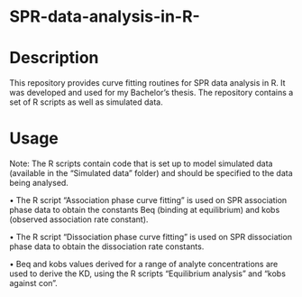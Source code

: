 # SPR-data-analysis-in-R-
# Description 
This repository provides curve fitting routines for SPR data analysis in R. It was developed and used for my Bachelor’s thesis. The repository contains a set of R scripts as well as simulated data. 

# Usage 
Note: The R scripts contain code that is set up to model simulated data (available in the “Simulated data” folder) and should be specified to the data being analysed.  

  •	The R script “Association phase curve fitting” is used on SPR association phase data to obtain the constants Beq (binding at equilibrium) and kobs (observed     association rate constant). 
  
  •	The R script “Dissociation phase curve fitting” is used on SPR dissociation phase data to obtain the dissociation rate constants. 
  
  •	Beq and kobs values derived for a range of analyte concentrations are used to derive the KD, using the R scripts “Equilibrium analysis” and “kobs against con”.   
